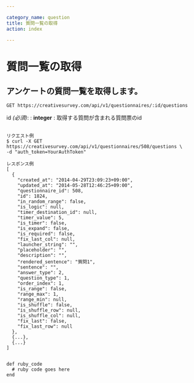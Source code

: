 ```yaml
---

category_name: question
title: 質問一覧の取得
action: index

---
```


# 質問一覧の取得

## アンケートの質問一覧を取得します。

`GET https://creativesurvey.com/api/v1/questionnaires/:id/questions`

id _(必須)_:
: __integer__
: 取得する質問が含まれる質問票のid

~~~

リクエスト例
$ curl -X GET https://creativesurvey.com/api/v1/questionnaires/508/questions \
-d "auth_token=YourAuthToken"

レスポンス例
[
  {
    "created_at": "2014-04-29T23:09:23+09:00",
    "updated_at": "2014-05-28T12:46:25+09:00",
    "questionnaire_id": 508,
    "id": 1824,
    "in_random_range": false,
    "is_logic": null,
    "timer_destination_id": null,
    "timer_value": 5,
    "is_timer": false,
    "is_expand": false,
    "is_required": false,
    "fix_last_col": null,
    "launcher_string": "",
    "placeholder": "",
    "description": "",
    "rendered_sentence": "質問1",
    "sentence": "",
    "answer_type": 2,
    "question_type": 1,
    "order_index": 1,
    "is_range": false,
    "range_max": 1,
    "range_min": null,
    "is_shuffle": false,
    "is_shuffle_row": null,
    "is_shuffle_col": null,
    "fix_last": false,
    "fix_last_row": null
  },
  {...},
  {...}
]


~~~

~~~
def ruby_code
  # ruby code goes here
end
~~~

